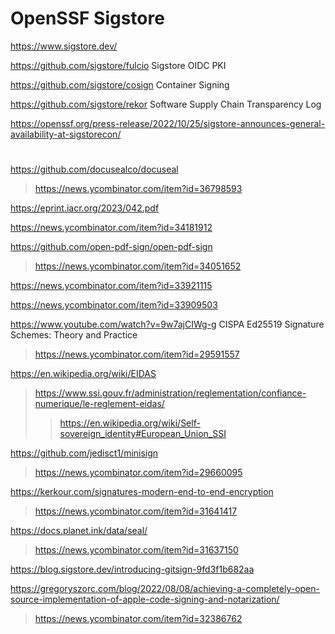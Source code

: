 # OpenSSF Sigstore
https://www.sigstore.dev/

https://github.com/sigstore/fulcio Sigstore OIDC PKI

https://github.com/sigstore/cosign Container Signing

https://github.com/sigstore/rekor Software Supply Chain Transparency Log

https://openssf.org/press-release/2022/10/25/sigstore-announces-general-availability-at-sigstorecon/

#
https://github.com/docusealco/docuseal
> https://news.ycombinator.com/item?id=36798593

https://eprint.iacr.org/2023/042.pdf

https://news.ycombinator.com/item?id=34181912

https://github.com/open-pdf-sign/open-pdf-sign
> https://news.ycombinator.com/item?id=34051652

https://news.ycombinator.com/item?id=33921115

https://news.ycombinator.com/item?id=33909503

https://www.youtube.com/watch?v=9w7ajCIWg-g CISPA Ed25519 Signature Schemes: Theory and Practice
> https://news.ycombinator.com/item?id=29591557

https://en.wikipedia.org/wiki/EIDAS
> https://www.ssi.gouv.fr/administration/reglementation/confiance-numerique/le-reglement-eidas/
> > https://en.wikipedia.org/wiki/Self-sovereign_identity#European_Union_SSI

https://github.com/jedisct1/minisign
> https://news.ycombinator.com/item?id=29660095

https://kerkour.com/signatures-modern-end-to-end-encryption
> https://news.ycombinator.com/item?id=31641417

https://docs.planet.ink/data/seal/
> https://news.ycombinator.com/item?id=31637150

https://blog.sigstore.dev/introducing-gitsign-9fd3f1b682aa

https://gregoryszorc.com/blog/2022/08/08/achieving-a-completely-open-source-implementation-of-apple-code-signing-and-notarization/
> https://news.ycombinator.com/item?id=32386762